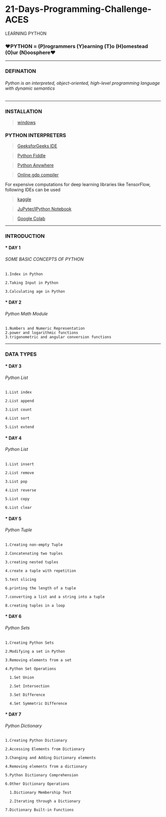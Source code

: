 # 21-Days-Programming-Challenge-ACES
LEARNING PYTHON
### ❤PYTHON = (P)rogrammers (Y)earning (T)o (H)omestead (O)ur (N)oosphere❤
---
### DEFINATION 

  ###### Python is an interpreted, object-oriented, high-level programming language with dynamic semantics
---

### INSTALLATION

>  [windows](https://www.python.org/downloads/windows/)

### PYTHON INTERPRETERS

> [GeeksforGeeks IDE](https://ide.geeksforgeeks.org/Fou4Yl6uPe)

> [Python Fiddle](http://pythonfiddle.com/)

> [Python Anywhere](https://www.pythonanywhere.com/)

> [Online gdp compiler](https://www.onlinegdb.com/online_python_compiler)

For expensive computations for deep learning libraries like TensorFlow, following IDEs can be used

> [kaggle](https://www.kaggle.com/)

> [JuPyter/IPython Notebook](https://jupyter.org/)

> [Google Colab](https://colab.research.google.com/)


---



### INTRODUCTION

#### * DAY 1

  ###### SOME BASIC CONCEPTS OF PYTHON
  
    1.Index in Python
    
    2.Taking Input in Python
    
    3.Calculating age in Python

#### * DAY 2

  ###### Python Math Module
    1.Numbers and Numeric Representation
    2.power and logarithmic functions
    3.trigonometric and angular conversion functions
   
 --- 
  
  
### DATA TYPES
  
#### * DAY 3

   ###### Python List
   
    1.List index
    
    2.List append
    
    3.List count
    
    4.List sort
    
    5.List extend
  
#### * DAY 4

   ###### Python List
   
    1.List insert
    
    2.List remove
    
    3.List pop
    
    4.List reverse
    
    5.List copy
    
    6.List clear
    
  
#### * DAY 5

   ###### Python Tuple
   
    1.Creating non-empty Tuple
    
    2.Concatenating two tuples
    
    3.creating nested tuples
    
    4.create a tuple with repetition
    
    5.test slicing
    
    6.printing the length of a tuple
    
    7.converting a list and a string into a tuple
    
    8.creating tuples in a loop


#### * DAY 6

   ###### Python Sets
   
    1.Creating Python Sets
   
    2.Modifying a set in Python
   
    3.Removing elements from a set
   
    4.Python Set Operations
   
      1.Set Union
    
      2.Set Intersection
    
      3.Set Difference
    
      4.Set Symmetric Difference
      
      
 #### * DAY 7
  ###### Python Dictionary
 
    1.Creating Python Dictionary
  
    2.Accessing Elements from Dictionary
  
    3.Changing and Adding Dictionary elements
  
    4.Removing elements from a dictionary
  
    5.Python Dictionary Comprehension
  
    6.Other Dictionary Operations
  
      1.Dictionary Membership Test
    
      2.Iterating through a Dictionary
    
    7.Dictionary Built-in Functions

  

